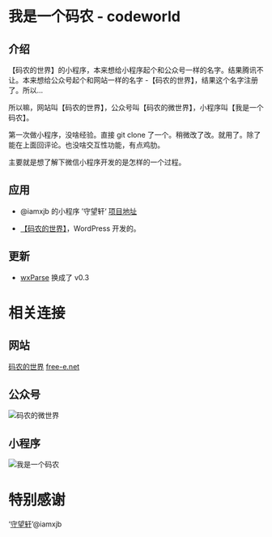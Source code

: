 # 我是一个码农 - codeworld
## 介绍

【码农的世界】的小程序，本来想给小程序起个和公众号一样的名字。结果腾讯不让。本来想给公众号起个和网站一样的名字 -【码农的世界】，结果这个名字注册了。所以...

所以嘛，网站叫【码农的世界】，公众号叫【码农的微世界】，小程序叫【我是一个码农】。

第一次做小程序，没啥经验。直接 git clone 了一个。稍微改了改。就用了。除了能在上面回评论。也没啥交互性功能，有点鸡肋。

主要就是想了解下微信小程序开发的是怎样的一个过程。

## 应用

* @iamxjb 的小程序 ’守望轩‘
  [项目地址](https://github.com/iamxjb/winxin-app-watch-life.net)

* [【码农的世界】](free-e.net)，WordPress 开发的。

## 更新

* [wxParse](https://github.com/icindy/wxParse) 换成了 v0.3

# 相关连接

## 网站
[码农的世界](free-e.net)
[free-e.net](free-e.net)
## 公众号
![码农的微世界](https://free-e.net/wp-content/uploads/2017/07/free-e.net_.jpg)
## 小程序
![我是一个码农](https://free-e.net/wp-content/uploads/2017/07/wx_free-e.net_.jpg)


# 特别感谢
‘[守望轩](https://www.watch-life.net)’@iamxjb
